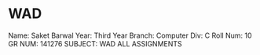 # WAD
Name: Saket Barwal 
Year: Third Year
Branch: Computer
Div: C
Roll Num: 10
GR NUM: 141276
SUBJECT: WAD ALL ASSIGNMENTS
